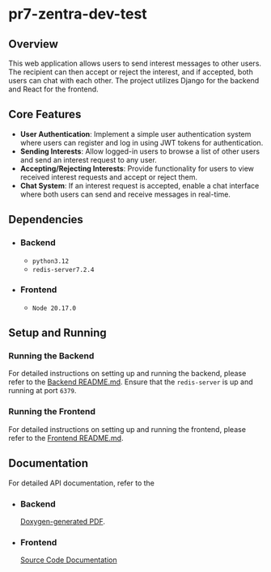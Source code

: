 # pr7-zentra-dev-test

## Overview

This web application allows users to send interest messages to other users. The recipient can then accept or reject the interest, and if accepted, both users can chat with each other. The project utilizes Django for the backend and React for the frontend.

## Core Features
- **User Authentication**: Implement a simple user authentication system where users can register and log in using JWT tokens for authentication.
- **Sending Interests**: Allow logged-in users to browse a list of other users and send an interest request to any user.
- **Accepting/Rejecting Interests**: Provide functionality for users to view received interest requests and accept or reject them.
- **Chat System**: If an interest request is accepted, enable a chat interface where both users can send and receive messages in real-time.

## Dependencies
- ### Backend
  - `python3.12`
  - `redis-server7.2.4`
  
- ### Frontend
  - `Node 20.17.0`

## Setup and Running
### Running the Backend
For detailed instructions on setting up and running the backend, please refer to the [Backend README.md](./backend/README.md). Ensure that the `redis-server` is up and running at port `6379`.

### Running the Frontend
For detailed instructions on setting up and running the frontend, please refer to the [Frontend README.md](./frontend/README.md).

## Documentation
For detailed API documentation, refer to the 
- ### Backend
  [Doxygen-generated PDF](./backend/docs/pr7-zentratech-test-sourc-doc.pdf
).
- ### Frontend
  [Source Code Documentation](https://pr7-zentratech-test-frontend-doc.codingdevil.in/)

